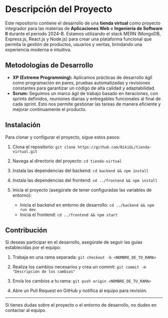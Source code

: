 # Descripción del Proyecto

Este repositorio contiene el desarrollo de una **tienda virtual** como proyecto integrador para las materias de **Aplicaciones Web** e **Ingeniería de Software II** durante el periodo 2024-B. Estamos utilizando el stack MERN (MongoDB, Express.js, React.js y Node.js) para crear una plataforma funcional que permita la gestión de productos, usuarios y ventas, brindando una experiencia moderna e intuitiva.

## Metodologías de Desarrollo

- **XP (Extreme Programming):** Aplicamos prácticas de desarrollo ágil como programación en pares, pruebas automatizadas y revisiones constantes para garantizar un código de alta calidad y adaptabilidad.
- **Scrum:** Seguimos un marco ágil de trabajo basado en iteraciones, con sprints definidos, reuniones diarias y entregables funcionales al final de cada sprint. Esto nos permite gestionar las tareas de manera eficiente y mejorar continuamente el producto.

## Instalación

Para clonar y configurar el proyecto, sigue estos pasos:

1. Clona el repositorio:
   `git clone https://github.com/RikiGL/tienda-virtual.git`

2. Navega al directorio del proyecto:
   `cd tienda-virtual`

3. Instala las dependencias del backend:
   `cd backend && npm install`

4. Instala las dependencias del frontend:
   `cd ../frontend && npm install`

5. Inicia el proyecto (asegúrate de tener configuradas las variables de entorno):
   - Inicia el backend en entorno de desarrollo:
     `cd ../backend && npm run dev`
   - Inicia el frontend:
     `cd ../frontend && npm start`

## Contribución

Si deseas participar en el desarrollo, asegúrate de seguir las guías establecidas por el equipo:

1. Trabaja en una rama separada:
   `git checkout -b <NOMBRE_DE_TU_RAMA>`

2. Realiza los cambios necesarios y crea un commit:
   `git commit -m "Descripción de los cambios"`

3. Envía los cambios a tu rama:
   `git push origin <NOMBRE_DE_TU_RAMA>`

4. Abre un Pull Request en GitHub y notifica al equipo para revisión.

---

Si tienes dudas sobre el proyecto o el entorno de desarrollo, no dudes en contactar al equipo.